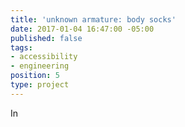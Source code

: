 ```yaml
---
title: 'unknown armature: body socks'
date: 2017-01-04 16:47:00 -05:00
published: false
tags:
- accessibility
- engineering
position: 5
type: project
---
```


In 
